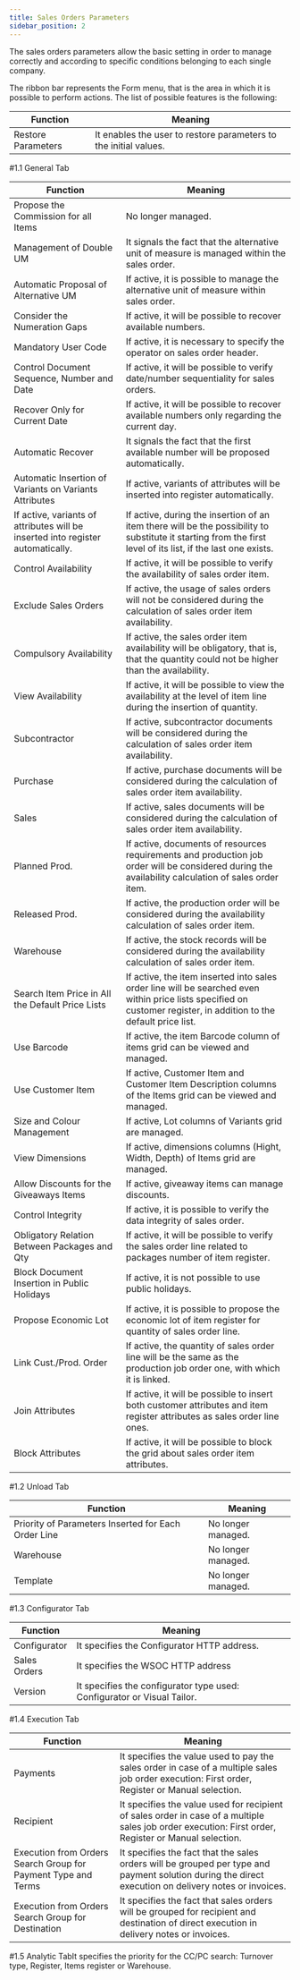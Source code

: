 ```yaml
---
title: Sales Orders Parameters
sidebar_position: 2
---
```


The sales orders parameters allow the basic setting in order to manage correctly and according to specific conditions belonging to each single company.

The ribbon bar represents the Form menu, that is the area in which it is possible to perform actions. The list of possible features is the following: 



| Function | Meaning |
| --- | --- |
| Restore Parameters | It enables the user to restore parameters to the initial values. |

#1.1 General Tab

| Function | Meaning |
| --- | --- |
| Propose the Commission for all Items | No longer managed. |
| Management of Double UM | It signals the fact that the alternative unit of measure is managed within the sales order. |
| Automatic Proposal of Alternative UM | If active, it is possible to manage the alternative unit of measure within sales order. |
| Consider the Numeration Gaps | If active, it will be possible to recover available numbers. |
| Mandatory User Code | If active, it is necessary to specify the operator on sales order header. |
| Control Document Sequence, Number and Date | If active, it will be possible to verify date/number sequentiality for sales orders. |
| Recover Only for Current Date | If active, it will be possible to recover available numbers only regarding the current day. |
| Automatic Recover | It signals the fact that the first available number will be proposed automatically. |
| Automatic Insertion of Variants on Variants Attributes | If active, variants of attributes will be inserted into register automatically. |
| If active, variants of attributes will be inserted into register automatically. | If active, during the insertion of an item there will be the possibility to substitute it starting from the first level of its list, if the last one exists. |
| Control Availability | If active, it will be possible to verify the availability of sales order item. |
| Exclude Sales Orders | If active, the usage of sales orders will not be considered during the calculation of sales order item availability. |
| Compulsory Availability | If active, the sales order item availability will be obligatory, that is, that the quantity could not be higher than the availability.  |
| View Availability | If active, it will be possible to view the availability at the level of item line during the insertion of quantity. |
| Subcontractor | If active, subcontractor documents will be considered during the calculation of sales order item availability.  |
| Purchase | If active, purchase documents will be considered during the calculation of sales order item availability.  |
| Sales | If active, sales documents will be considered during the calculation of sales order item availability.  |
| Planned Prod. | If active, documents of resources requirements and production job order will be considered during the availability calculation of sales order item. |
| Released Prod. | If active, the production order will be considered during the availability calculation of sales order item. |
| Warehouse | If active, the stock records will be considered during the availability calculation of sales order item. |
| Search Item Price in All the Default Price Lists | If active, the item inserted into sales order line will be searched even within price lists specified on customer register, in addition to the default price list. |
| Use Barcode | If active, the item Barcode column of items grid can be viewed and managed. |
| Use Customer Item | If active, Customer Item and Customer Item Description columns of the Items grid can be viewed and managed. |
| Size and Colour Management | If active, Lot columns of Variants grid are managed. |
| View Dimensions | If active, dimensions columns (Hight, Width, Depth) of Items grid are managed. |
| Allow Discounts for the Giveaways Items | If active, giveaway items can manage discounts. |
| Control Integrity | If active, it is possible to verify the data integrity of sales order. |
| Obligatory Relation Between Packages and Qty | If active, it will be possible to verify the sales order line related to packages number of item register. |
| Block Document Insertion in Public Holidays | If active, it is not possible to use public holidays. |
| Propose Economic Lot | If active, it is possible to propose the economic lot of item register for quantity of sales order line. |
| Link Cust./Prod. Order | If active, the quantity of sales order line will be the same as the production job order one, with which it is linked. |
| Join Attributes | If active, it will be possible to insert both customer attributes and item register attributes as sales order line ones. |
| Block Attributes | If active, it will be possible to block the grid about sales order item attributes. |

#1.2 Unload Tab

| Function | Meaning |
| --- | --- |
| Priority of Parameters Inserted for Each Order Line | No longer managed. |
| Warehouse | No longer managed. |
| Template | No longer managed. |

#1.3 Configurator Tab

| Function | Meaning |
| --- | --- |
| Configurator | It specifies the Configurator HTTP address.  |
| Sales Orders | It specifies the WSOC HTTP address |
| Version | It specifies the configurator type used: Configurator or Visual Tailor. |

#1.4 Execution Tab

| Function | Meaning |
| --- | --- |
| Payments | It specifies the value used to pay the sales order in case of a multiple sales job order execution: First order, Register or Manual selection. |
| Recipient | It specifies the value used for recipient of sales order in case of a multiple sales job order execution: First order, Register or Manual selection. |
| Execution from Orders Search Group for Payment Type and Terms | It specifies the fact that the sales orders will be grouped per type and payment solution during the direct execution on delivery notes or invoices. |
| Execution from Orders Search Group for Destination | It specifies the fact that sales orders will be grouped for recipient and destination of direct execution in delivery notes or invoices. |

#1.5 Analytic TabIt specifies the priority for the CC/PC search: Turnover type, Register, Items register or Warehouse.






